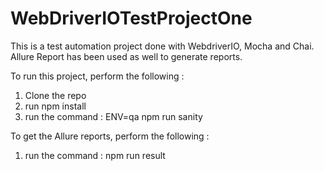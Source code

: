 # WebDriverIOTestProjectOne
This is a test automation project done with WebdriverIO, Mocha and Chai. Allure Report has been used as well to generate reports.

To run this project, perform the following :
1. Clone the repo
2. run npm install
3. run the command : ENV=qa npm run sanity

To get the Allure reports, perform the following : 
1. run the command : npm run result

